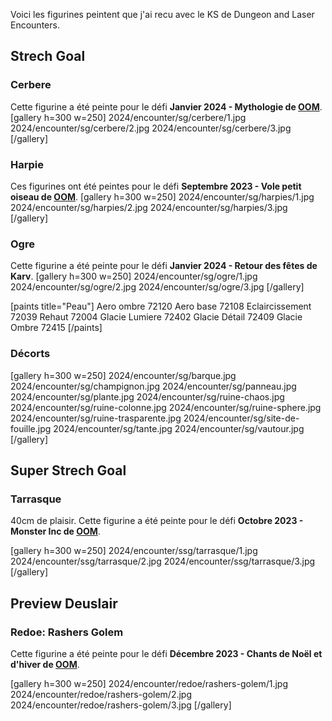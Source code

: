 Voici les figurines peintent que j'ai recu avec le KS de Dungeon and Laser Encounters.

## Strech Goal
### Cerbere
Cette figurine a été peinte pour le défi __Janvier 2024 - Mythologie de [OOM](https://onemoremini.fr/topic/601/d%C3%A9fi-janvier-2024-mythologie)__.
[gallery h=300 w=250]
2024/encounter/sg/cerbere/1.jpg
2024/encounter/sg/cerbere/2.jpg
2024/encounter/sg/cerbere/3.jpg
[/gallery]

### Harpie
Ces figurines ont été peintes pour le défi __Septembre 2023 - Vole petit oiseau de [OOM](https://onemoremini.fr/topic/563/d%C3%A9fi-septembre-2023-vole-petit-oiseau)__.
[gallery h=300 w=250]
2024/encounter/sg/harpies/1.jpg
2024/encounter/sg/harpies/2.jpg
2024/encounter/sg/harpies/3.jpg
[/gallery]


### Ogre
Cette figurine a été peinte pour le défi __Janvier 2024 - Retour des fêtes de Karv__.
[gallery h=300 w=250]
2024/encounter/sg/ogre/1.jpg
2024/encounter/sg/ogre/2.jpg
2024/encounter/sg/ogre/3.jpg
[/gallery]

[paints title="Peau"]
Aero ombre	72120
Aero base	72108
Eclaircissement	72039
Rehaut	72004
Glacie Lumiere	72402
Glacie Détail	72409
Glacie Ombre	72415
[/paints]

### Décorts
[gallery h=300 w=250]
2024/encounter/sg/barque.jpg
2024/encounter/sg/champignon.jpg
2024/encounter/sg/panneau.jpg
2024/encounter/sg/plante.jpg
2024/encounter/sg/ruine-chaos.jpg
2024/encounter/sg/ruine-colonne.jpg
2024/encounter/sg/ruine-sphere.jpg
2024/encounter/sg/ruine-trasparente.jpg
2024/encounter/sg/site-de-fouille.jpg
2024/encounter/sg/tante.jpg
2024/encounter/sg/vautour.jpg
[/gallery]

## Super Strech Goal
### Tarrasque
40cm de plaisir. Cette figurine a été peinte pour le défi __Octobre 2023 - Monster Inc de [OOM](https://onemoremini.fr/topic/572/d%C3%A9fi-octobre-2023-monster-inc)__.

[gallery h=300 w=250]
2024/encounter/ssg/tarrasque/1.jpg
2024/encounter/ssg/tarrasque/2.jpg
2024/encounter/ssg/tarrasque/3.jpg
[/gallery]

## Preview Deuslair
### Redoe: Rashers Golem
Cette figurine a été peinte pour le défi __Décembre 2023 - Chants de Noël et d'hiver de [OOM](https://onemoremini.fr/topic/596/d%C3%A9fi-d%C3%A9cembre-2023-chants-de-no%C3%ABl-et-d-hiver)__.

[gallery h=300 w=250]
2024/encounter/redoe/rashers-golem/1.jpg
2024/encounter/redoe/rashers-golem/2.jpg
2024/encounter/redoe/rashers-golem/3.jpg
[/gallery]

